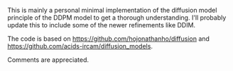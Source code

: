 This is mainly a personal minimal implementation of the diffusion model principle of the DDPM model to get a thorough understanding.
I'll probably update this to include some of the newer refinements like DDIM.

The code is based on https://github.com/hojonathanho/diffusion and https://github.com/acids-ircam/diffusion_models.

Comments are appreciated.
